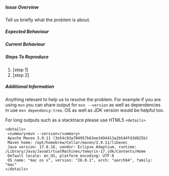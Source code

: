 <!--
Thanks for interest in Arquillian Project. What kind of issue would like you to raise?

Question

Please ask questions about how to use something, or to understand why something isn't
working as you expect it to, on Stack Overflow using the arquillian tag.

Bug report / Enhancement

Please follow template provided below

YOU CAN DELETE THIS TEXT BEFORE SUBMITTING THE ISSUE
-->

##### Issue Overview

Tell us briefly what the problem is about.

##### Expected Behaviour

##### Current Behaviour

##### Steps To Reproduce
1. [step 1]
2. [step 2]

##### Additional Information

Anything relevant to help us to resolve the problem. For example if you are using `mvn` you can share output for `mvn --version` as well as dependencies in use `mvn dependency:tree`. OS as well as JDK version would be helpful too.

For long outputs such as a stacktrace please use HTML5 `<details>`

```
<details>
 <summary>mvn --version</summary>
 Apache Maven 3.9.11 (3e54c93a704957b63ee3494413a2b544fd3d825b)
 Maven home: /opt/homebrew/Cellar/maven/3.9.11/libexec
 Java version: 17.0.16, vendor: Eclipse Adoptium, runtime: /Library/Java/JavaVirtualMachines/temurin-17.jdk/Contents/Home
 Default locale: en_US, platform encoding: UTF-8
 OS name: "mac os x", version: "26.0.1", arch: "aarch64", family: "mac"
</details>
```
